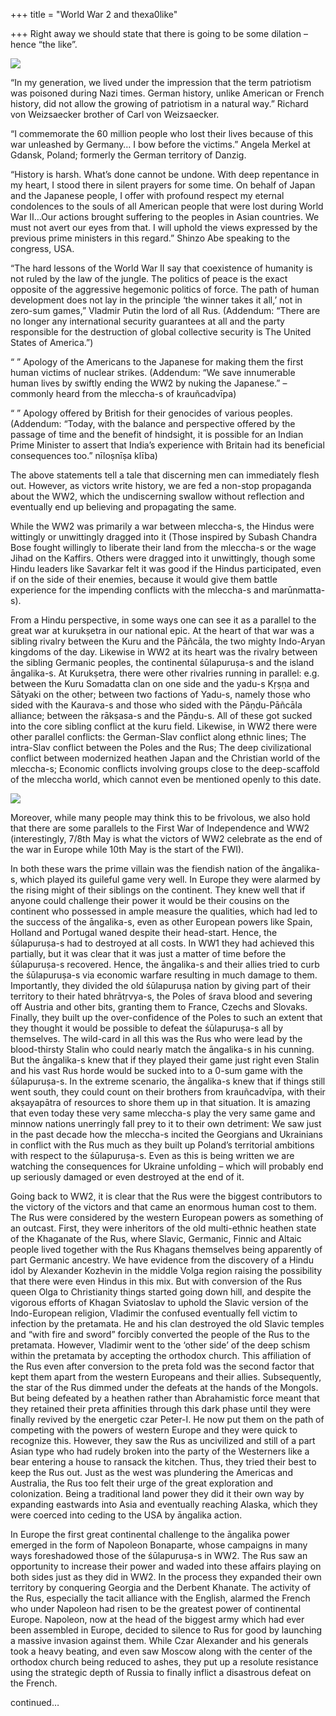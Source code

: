 +++
title = "World War 2 and thexa0like"

+++
Right away we should state that there is going to be some dilation –
hence “the like”.

[![](https://lh3.googleusercontent.com/--Gq0uTa_xOI/VU8JZWLdIUI/AAAAAAAADTI/hMSdRrhWDBw/s800/American_propaganda.JPG)](https://picasaweb.google.com/lh/photo/zwcpmQl-aV57qSQObkjSbNMTjNZETYmyPJy0liipFm0?feat=embedwebsite)

“In my generation, we lived under the impression that the term
patriotism was poisoned during Nazi times. German history, unlike
American or French history, did not allow the growing of patriotism in a
natural way.” Richard von Weizsaecker brother of Carl von Weizsaecker.

“I commemorate the 60 million people who lost their lives because of
this war unleashed by Germany… I bow before the victims.” Angela Merkel
at Gdansk, Poland; formerly the German territory of Danzig.

“History is harsh. What’s done cannot be undone. With deep repentance in
my heart, I stood there in silent prayers for some time. On behalf of
Japan and the Japanese people, I offer with profound respect my eternal
condolences to the souls of all American people that were lost during
World War II…Our actions brought suffering to the peoples in Asian
countries. We must not avert our eyes from that. I will uphold the views
expressed by the previous prime ministers in this regard.” Shinzo Abe
speaking to the congress, USA.

“The hard lessons of the World War II say that coexistence of humanity
is not ruled by the law of the jungle. The politics of peace is the
exact opposite of the aggressive hegemonic politics of force. The path
of human development does not lay in the principle ‘the winner takes it
all,’ not in zero-sum games,” Vladmir Putin the lord of all Rus.
(Addendum: “There are no longer any international security guarantees at
all and the party responsible for the destruction of global collective
security is The United States of America.”)

“ ” Apology of the Americans to the Japanese for making them the first
human victims of nuclear strikes. (Addendum: “We save innumerable human
lives by swiftly ending the WW2 by nuking the Japanese.” – commonly
heard from the mleccha-s of krauñcadvīpa)

“ ” Apology offered by British for their genocides of various peoples.
(Addendum: “Today, with the balance and perspective offered by the
passage of time and the benefit of hindsight, it is possible for an
Indian Prime Minister to assert that India’s experience with Britain had
its beneficial consequences too.” nīloṣnīṣa klība)

The above statements tell a tale that discerning men can immediately
flesh out. However, as victors write history, we are fed a non-stop
propaganda about the WW2, which the undiscerning swallow without
reflection and eventually end up believing and propagating the same.

While the WW2 was primarily a war between mleccha-s, the Hindus were
wittingly or unwittingly dragged into it (Those inspired by Subash
Chandra Bose fought willingly to liberate their land from the mleccha-s
or the wage Jihad on the Kaffirs. Others were dragged into it
unwittingly, though some Hindu leaders like Savarkar felt it was good if
the Hindus participated, even if on the side of their enemies, because
it would give them battle experience for the impending conflicts with
the mleccha-s and marūnmatta-s).

From a Hindu perspective, in some ways one can see it as a parallel to
the great war at kurukṣetra in our national epic. At the heart of that
war was a sibling rivalry between the Kuru and the Pāñcāla, the two
mighty Indo-Aryan kingdoms of the day. Likewise in WW2 at its heart was
the rivalry between the sibling Germanic peoples, the continental
śūlapuruṣa-s and the island āngalika-s. At Kurukṣetra, there were
other rivalries running in parallel: e.g. between the Kuru Somadatta
clan on one side and the yadu-s Kṛṣṇa and Sātyaki on the other; between
two factions of Yadu-s, namely those who sided with the Kaurava-s and
those who sided with the Pāṇḍu-Pāñcāla alliance; between the rākṣasa-s
and the Pāṇḍu-s. All of these got sucked into the core sibling conflict
at the kuru field. Likewise, in WW2 there were other parallel conflicts:
the German-Slav conflict along ethnic lines; The intra-Slav conflict
between the Poles and the Rus; The deep civilizational conflict between
modernized heathen Japan and the Christian world of the mleccha-s;
Economic conflicts involving groups close to the deep-scaffold of the
mleccha world, which cannot even be mentioned openly to this date.

[![](https://lh3.googleusercontent.com/-fElc8KwTie0/VU8JdSisL2I/AAAAAAAADTQ/AFAgsXslgp4/s800/English_trampling_Hindus.jpg)](https://picasaweb.google.com/lh/photo/cF2V9pl0mnCMcXOJXJ8TK9MTjNZETYmyPJy0liipFm0?feat=embedwebsite)

Moreover, while many people may think this to be frivolous, we also hold
that there are some parallels to the First War of Independence and WW2
(interestingly, 7/8th May is what the victors of WW2 celebrate as the
end of the war in Europe while 10th May is the start of the FWI).

In both these wars the prime villain was the fiendish nation of the
āngalika-s, which played its guileful game very well. In Europe they
were alarmed by the rising might of their siblings on the continent.
They knew well that if anyone could challenge their power it would be
their cousins on the continent who possessed in ample measure the
qualities, which had led to the success of the āngalika-s, even as other
European powers like Spain, Holland and Portugal waned despite their
head-start. Hence, the śūlapuruṣa-s had to destroyed at all costs. In
WW1 they had achieved this partially, but it was clear that it was just
a matter of time before the śūlapuruṣa-s recovered. Hence, the
āngalika-s and their allies tried to curb the śūlapuruṣa-s via economic
warfare resulting in much damage to them. Importantly, they divided the
old śūlapuruṣa nation by giving part of their territory to their hated
bhrātṛvya-s, the Poles of śrava blood and severing off Austria and other
bits, granting them to France, Czechs and Slovaks. Finally, they built
up the over-confidence of the Poles to such an extent that they thought
it would be possible to defeat the śūlapuruṣa-s all by themselves. The
wild-card in all this was the Rus who were lead by the blood-thirsty
Stalin who could nearly match the āngalika-s in his cunning. But the
āngalika-s knew that if they played their game just right even Stalin
and his vast Rus horde would be sucked into to a 0-sum game with the
śūlapuruṣa-s. In the extreme scenario, the āngalika-s knew that if
things still went south, they could count on their brothers from
krauñcadvīpa, with their akṣayapātra of resources to shore them up in
that situation. It is amazing that even today these very same mleccha-s
play the very same game and minnow nations unerringly fall prey to it to
their own detriment: We saw just in the past decade how the mleccha-s
incited the Georgians and Ukrainians in conflict with the Rus much as
they built up Poland’s territorial ambitions with respect to the
śūlapuruṣa-s. Even as this is being written we are watching the
consequences for Ukraine unfolding – which will probably end up
seriously damaged or even destroyed at the end of it.

Going back to WW2, it is clear that the Rus were the biggest
contributors to the victory of the victors and that came an enormous
human cost to them. The Rus were considered by the western European
powers as something of an outcast. First, they were inheritors of the
old multi-ethnic heathen state of the Khaganate of the Rus, where
Slavic, Germanic, Finnic and Altaic people lived together with the Rus
Khagans themselves being apparently of part Germanic ancestry. We have
evidence from the discovery of a Hindu idol by Alexander Kozhevin in the
middle Volga region raising the possibility that there were even Hindus
in this mix. But with conversion of the Rus queen Olga to Christianity
things started going down hill, and despite the vigorous efforts of
Khagan Sviatoslav to uphold the Slavic version of the Indo-European
religion, Vladimir the confused eventually fell victim to infection by
the pretamata. He and his clan destroyed the old Slavic temples and
“with fire and sword” forcibly converted the people of the Rus to the
pretamata. However, Vladimir went to the ‘other side’ of the deep schism
within the pretamata by accepting the orthodox church. This affiliation
of the Rus even after conversion to the preta fold was the second factor
that kept them apart from the western Europeans and their allies.
Subsequently, the star of the Rus dimmed under the defeats at the hands
of the Mongols. But being defeated by a heathen rather than Abrahamistic
force meant that they retained their preta affinities through this dark
phase until they were finally revived by the energetic czar Peter-I. He
now put them on the path of competing with the powers of western Europe
and they were quick to recognize this. However, they saw the Rus as
uncivilized and still of a part Asian type who had rudely broken into
the party of the Westerners like a bear entering a house to ransack the
kitchen. Thus, they tried their best to keep the Rus out. Just as the
west was plundering the Americas and Australia, the Rus too felt their
urge of the great exploration and colonization. Being a traditional land
power they did it their own way by expanding eastwards into Asia and
eventually reaching Alaska, which they were coerced into ceding to the
USA by āngalika action.

In Europe the first great continental challenge to the āngalika power
emerged in the form of Napoleon Bonaparte, whose campaigns in many ways
foreshadowed those of the śūlapuruṣa-s in WW2. The Rus saw an
opportunity to increase their power and waded into these affairs playing
on both sides just as they did in WW2. In the process they expanded
their own territory by conquering Georgia and the Derbent Khanate. The
activity of the Rus, especially the tacit alliance with the English,
alarmed the French who under Napoleon had risen to be the greatest power
of continental Europe. Napoleon, now at the head of the biggest army
which had ever been assembled in Europe, decided to silence to Rus for
good by launching a massive invasion against them. While Czar Alexander
and his generals took a heavy beating, and even saw Moscow along with
the center of the orthodox church being reduced to ashes, they put up a
resolute resistance using the strategic depth of Russia to finally
inflict a disastrous defeat on the French.

continued…
